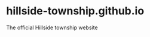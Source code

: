 # hillside-township.github.io
The official Hillside township website<br>
<a href="hillside-township.github.io"></a>
